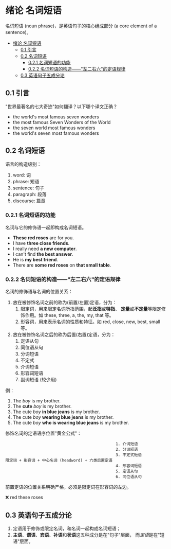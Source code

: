 # 绪论 名词短语

名词短语 (noun phrase)，是英语句子的核心组成部分 (a core element of a sentence)。

- [绪论 名词短语](#绪论-名词短语)
  - [0.1 引言](#01-引言)
  - [0.2 名词短语](#02-名词短语)
    - [0.2.1 名词短语的功能](#021-名词短语的功能)
    - [0.2.2 名词短语的构造——"左二右六"的定语规律](#022-名词短语的构造左二右六的定语规律)
  - [0.3 英语句子五成分论](#03-英语句子五成分论)

## 0.1 引言

"世界最著名的七大奇迹"如何翻译？以下哪个译文正确？

- the world's most famous seven wonders
- the most famous Seven Wonders of the World
- the seven world most famous wonders
- the world's seven most famous wonders

## 0.2 名词短语

语言的构造级别：

1. word: 词
2. phrase: 短语
3. sentence: 句子
4. paragraph: 段落
5. discourse: 篇章

### 0.2.1 名词短语的功能

名词与它的修饰语一起即构成名词短语。

- **These red roses** are for you.
- I have **three close friends**.
- I really need **a new computer**.
- I can't find **the best answer**.
- He is **my best friend**.
- There are **some red roses** on **that small table**.

### 0.2.2 名词短语的构造——"左二右六"的定语规律

名词的修饰语与名词的位置关系：

1. 放在被修饰名词之前的称为(前置/左置)定语，分为：
   1. 限定词，用来限定名词所指范围，起**泛指**或**特指**、
      **定量**或**不定量**等限定修饰作用。如 these, three, a, the, my, that 等。
   2. 形容词，用来表示名词的性质和特征。如 red, close, new, best, small 等。
2. 放在被修饰名词之后的称为后置(右置)定语，分为：
   1. 定语从句
   2. 同位语从句
   3. 分词短语
   4. 不定式
   5. 介词短语
   6. 形容词短语
   7. 副词短语 (较少用)

例：

1. The *boy* is my brother.
2. The **cute** *boy* is my brother.
3. The cute *boy* **in blue jeans** is my brother.
4. The cute *boy* **wearing blue jeans** is my brother.
5. The cute *boy* **who is wearing blue jeans** is my brother.

修饰名词的定语语序位置"黄金公式"：

```mind
                                                1. 介词短语
                                                2. 分词短语
                                                3. 不定式短语
限定词 + 形容词 + 中心名词 (headword) + 六类后置定语
                                                4. 形容词短语
                                                5. 定语从句
                                                6. 同位语从句
```

前置定语的位置关系明确严格，必须是限定词在形容词的左边。

❌ red these roses

## 0.3 英语句子五成分论

1. 定语用于修饰或限定名词，和名词一起构成名词短语；
2. **主语**、**谓语**、**宾语**、**补语**和**状语**这五种成分是在"句子"层面，
   而*定语*是在"短语"层面。
